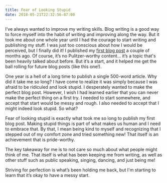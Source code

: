 ```yaml
---
title: Fear of Looking Stupid
date: 2018-05-21T22:32:56-07:00
---
```


I’ve always wanted to improve my writing skills. Blog writing is a good way to force myself into the habit of writing and improving along the way. But it took me about one whole year until I had the courage to start writing and publishing my stuff. I was just too conscious about how I would be perceived, but I finally did it! I published my [first blog post](/posts/on-prioritizing-side-projects) a couple of months ago. Of course, it’s no Pulitzer-worthy content… it’s a topic that's been heavily talked about before. But it’s a start, and it helped me get the ball rolling for future blog posts (like this one!). 

One year is a hell of a long time to publish a single 500-word article. Why did it take me so long? I have come to realize it was simply because I was afraid to be ridiculed and look stupid. I desperately wanted to make the perfect blog post. However, I wish I had learned earlier that you can never make the perfect thing on a first try. I needed to start somewhere, and accept that start would be messy and rough. I also needed to accept that I might indeed look stupid. So what?

Fear of looking stupid is exactly what took me so long to publish my first blog post. Making stupid things is part of what makes us human and I need to embrace that. By that, I mean being kind to myself and recognizing that I stepped out of my comfort zone and tried something new! That itself is an achievement that is pride-worthy. 

The key takeaway for me is to not care so much about what people might think of me. That itself is what has been keeping me from writing, as well as other stuff such as public speaking, singing, dancing, and just being me!

Striving for perfection is what’s been holding me back, but I'm starting to learn that it’s okay to have a messy start. 
